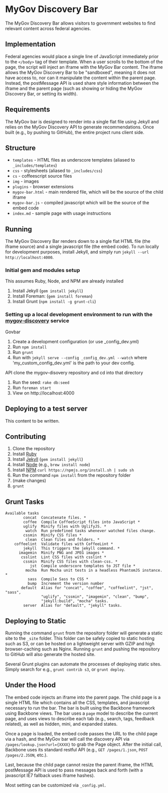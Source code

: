 MyGov Discovery Bar
===================

The MyGov Discovery Bar allows visitors to government websites to find relevant content across federal agencies.

Implementation
--------------

Federal agencies would place a single line of JavaScript immediately prior to the `</body>` tag of their template. When a user scrolls to the bottom of the page, the script will inject an iframe with the MyGov Bar content. The iframe allows the MyGov Discovery Bar to be "sandboxed", meaning it does not have access to, nor can it manipulate the content within the parent page. Instead, the postMessage API is used share style information between the iframe and the parent page (such as showing or hiding the MyGov Discovery Bar, or setting its width).

Requirements
------------

The MyGov bar is designed to render into a single flat file using Jekyll and relies on the MyGov Discovery API to generate recommendations. Once built (e.g., by pushing to GitHub), the entire project runs client side.

Structure
---------

* `templates` - HTML files as underscore templates (aliased to `_includes/templates`)
* `css` - stylesheets (aliased to `_includes/css`)
* `cs` - coffeescript source files
* `img` - images
* `plugins` - browser extensions
* `mygov-bar.html` - main rendered file, which will be the source of the child iframe
* `mygov-bar.js` - compiled javascript which will be the source of the embed code
* `index.md` - sample page with usage instructions

Running
-------

The MyGov Discovery Bar renders down to a single flat HTML file (the iframe source) and a single javascript file (the embed code). To run locally for development purposes, install Jekyll, and simply run `jekyll --url http://localhost:4000`.

### Initial gem and modules setup
This assumes Ruby, Node, and NPM are already installed
1. Install Jekyll (`gem install jekyll`)
2. Install Foreman: (`gem install foreman`)
3. Install Grunt (`npm install -g grunt-cli`)

### Setting up a local development environment to run with the [mygov-discovery](https://github.com/GSA-OCSIT/mygov-discovery, "github: mygov-discovery") service

Govbar
1. Create a development configuration (or use _config_dev.yml)
2. Run `npm install`
3. Run `grunt`
4. Run with  `jekyll serve --config _config_dev.yml --watch` where 'my_custom_config_dev.yml' is the path to your dev config.

API
clone the mygov-disovery repository and cd into that directory
1. Run the seed: `rake db:seed`
2. Run `foreman start`
3. View on http://localhost:4000


Deploying to a test server
------------
This content to be written.


Contributing
------------

1. Clone the repository
2. Install [Ruby](http://www.ruby-lang.org/en/downloads/)
3. Install [Jekyll](http://jekyllrb.com/) (`gem install jekyll`)
4. Install [Node](http://nodejs.org/) (e.g., `brew install node`)
5. Install [NPM](https://npmjs.org/) `curl https://npmjs.org/install.sh | sudo sh`
6. Run the command `npm install` from the repository folder
7. (make changes)
8. `grunt`

Grunt Tasks
-----------

```
Available tasks
        concat  Concatenate files. *
        coffee  Compile CoffeeScript files into JavaScript *
        uglify  Minify files with UglifyJS. *
         watch  Run predefined tasks whenever watched files change.
        cssmin  Minify CSS files *
         clean  Clean files and folders. *
    coffeelint  Validate files with CoffeeLint *
        jekyll  This triggers the jekyll command. *
      imagemin  Minify PNG and JPEG images *
       csslint  Lint CSS files with csslint *
        cssmin  Minify CSS files with clean-css. *
           jst  Compile underscore templates to JST file *
         mocha  Run Mocha unit tests in a headless PhantomJS instance. *
          sass  Compile Sass to CSS *
          bump  Increment the version number
       default  Alias for "concat", "coffee", "coffeelint", "jst", "sass",
                "uglify", "cssmin", "imagemin", "clean", "bump",
                "jekyll:build", "mocha" tasks.
        server  Alias for "default", "jekyll" tasks.
```

Deploying to Static
-------------------

Running the command `grunt` from the repository folder will generate a static site to the `_site` folder. This folder can be safely copied to static hosting such as S3, or can be hosted on a lightweight server with GZIP and high browser-caching such as Nginx. Running `grunt` and pushing the repository to GitHub will also generate the hosted site.

Several Grunt plugins can automate the processes of deploying static sites. Simply search for e.g., `grunt contrib s3`, or `grunt deploy`.

Under the Hood
--------------

The embed code injects an iframe into the parent page. The child page is a single HTML file which contains all the CSS, templates, and javascript necessary to run the bar. The bar is built using the Backbone framework using Backbone views. The bar uses a `page` model to describe the current page, and uses views to describe each tab (e.g., search, tags, feedback related), as well as hidden, mini, and expanded states.

Once a page is loaded, the embed code passes the URL to the child page via a hash, and the MyGov bar will call the discovery API via `/pages/lookup.json?url={XXXX}` to grab the Page object. After the initial call, Backbone uses its standard restful API (e.g., `GET /pages/1.json`, `POST /pages/2.JSON`, etc.).

Last, because the child page cannot resize the parent iframe, the HTML postMessage API is used to pass messages back and forth (with a javascript IE7 fallback uses iframe hashes).

Most setting can be customized via `_config.yml`.